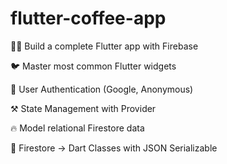 # flutter-coffee-app

👨‍🎤 Build a complete Flutter app with Firebase

🐦 Master most common Flutter widgets

🔏 User Authentication (Google, Anonymous)

⚒️ State Management with Provider

🔥 Model relational Firestore data

🤖 Firestore -> Dart Classes with JSON Serializable
